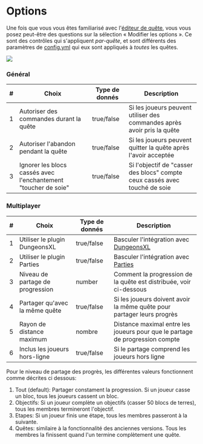 # Options

Une fois que vous vous êtes familiarisé avec l'[éditeur de quête](https://pikamug.gitbook.io/quests/v/french-francais/configuration/quests-editor), vous vous posez peut-être des questions sur la sélection « Modifier les options ». Ce sont des contrôles qui s'appliquent _par-quête_, et sont différents des paramètres de [config.yml](https://pikamug.gitbook.io/quests/v/french-francais/configuration/configuration#config.yml) qui eux sont appliqués à _toutes_ les quêtes.

![](https://camo.githubusercontent.com/01ac608458bd8b9ea686e4f66bb4d39e0131d0dd738a4317ba898f285345c08a/68747470733a2f2f692e696d6775722e636f6d2f7374485a504f752e706e67)

### Général

| # | Choix                                                          | Type de donnés | Description                                                                |
| - | -------------------------------------------------------------- | -------------- | -------------------------------------------------------------------------- |
| 1 | Autoriser des commandes durant la quête                        | true/false     | Si les joueurs peuvent utiliser des commandes après avoir pris la quête    |
| 2 | Autoriser l'abandon pendant la quête                           | true/false     | Si les joueurs peuvent quitter la quête après l'avoir acceptée             |
| 3 | Ignorer les blocs cassés avec l'enchantement "toucher de soie" | true/false     | Si l'objectif de "casser des blocs" compte ceux cassés avec touché de soie |

### Multiplayer

| # | Choix                            | Type de donnés | Description                                                                                                                    |
| - | -------------------------------- | -------------- | ------------------------------------------------------------------------------------------------------------------------------ |
| 1 | Utiliser le plugin DungeonsXL    | true/false     | Basculer l'intégration avec [DungeonsXL](https://pikamug.gitbook.io/quests/v/french-francais/debutant/dependencies#dungeonsxl) |
| 2 | Utiliser le plugin Parties       | true/false     | Basculer l'intégration avec [Parties](https://pikamug.gitbook.io/quests/v/french-francais/debutant/dependencies#parties)       |
| 3 | Niveau de partage de progression | number         | Comment la progression de la quête est distribuée, voir ci-dessous                                                             |
| 4 | Partager qu'avec la même quête   | true/false     | Si les joueurs doivent avoir la même quête pour partager leurs progrès                                                         |
| 5 | Rayon de distance maximum        | nombre         | Distance maximal entre les joueurs pour que le partage de progression compte                                                   |
| 6 | Inclus les joueurs hors-ligne    | true/false     | Si le partage comprend les joueurs hors ligne                                                                                  |

Pour le niveau de partage des progrès, les différentes valeurs fonctionnent comme décrites ci dessous:

1. Tout (default): Partager constament la progression. Si un joueur casse un bloc, tous les joueurs cassent un bloc.
2. Objectifs: Si un joueur complète un objectifs (casser 50 blocs de terres), tous les membres termineront l'objectif.
3. Etapes: Si un joueur finis une étape, tous les membres passeront à la suivante.
4. Quêtes: similaire à la fonctionnalité des anciennes versions. Tous les membres la finissent quand l'un termine complètement une quête.
